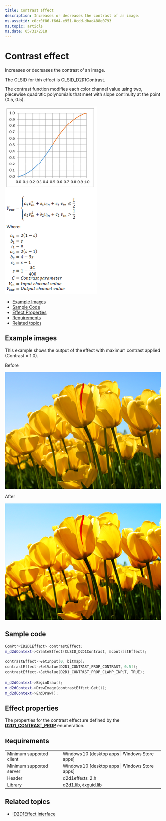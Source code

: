```yaml
---
title: Contrast effect
description: Increases or decreases the contrast of an image.
ms.assetid: c0cc0f86-f6d4-e951-0cdd-dbad488e0793
ms.topic: article
ms.date: 05/31/2018
---
```


# Contrast effect

Increases or decreases the contrast of an image.

The CLSID for this effect is CLSID\_D2D1Contrast.

The contrast function modifies each color channel value using two, piecewise quadratic polynomials that meet with slope continuity at the point (0.5, 0.5).

![piecewise quadratic polynomials that meet with slope continuity at the point (0.5, 0.5)](images/contrast-effect-slope.png)

-   [Example Images](#example-images)
-   [Sample Code](#sample-code)
-   [Effect Properties](#effect-properties)
-   [Requirements](#requirements)
-   [Related topics](#related-topics)

## Example images

This example shows the output of the effect with maximum contrast applied (Contrast = 1.0).

Before

![image before effect is applied](images/contrast-effect-before.png)

After

![image after effect is applied](images/contrast-effect-after.png)

## Sample code

```cpp
ComPtr<ID2D1Effect> contrastEffect;
m_d2dContext->CreateEffect(CLSID_D2D1Contrast, &contrastEffect);
 
contrastEffect->SetInput(0, bitmap);
contrastEffect->SetValue(D2D1_CONTRAST_PROP_CONTRAST, 0.5f);
contrastEffect->SetValue(D2D1_CONTRAST_PROP_CLAMP_INPUT, TRUE);
 
m_d2dContext->BeginDraw();
m_d2dContext->DrawImage(contrastEffect.Get());
m_d2dContext->EndDraw();
```

## Effect properties

The properties for the contrast effect are defined by the [**D2D1\_CONTRAST\_PROP**](/windows/desktop/api/d2d1effects_2/ne-d2d1effects_2-d2d1_contrast_prop) enumeration.

## Requirements

|                          |                                                   |
|--------------------------|---------------------------------------------------|
| Minimum supported client | Windows 10 \[desktop apps \| Windows Store apps\] |
| Minimum supported server | Windows 10 \[desktop apps \| Windows Store apps\] |
| Header                   | d2d1effects\_2.h                                  |
| Library                  | d2d1.lib, dxguid.lib                              |

## Related topics

* [ID2D1Effect interface](/windows/desktop/api/d2d1_1/nn-d2d1_1-id2d1effect)
